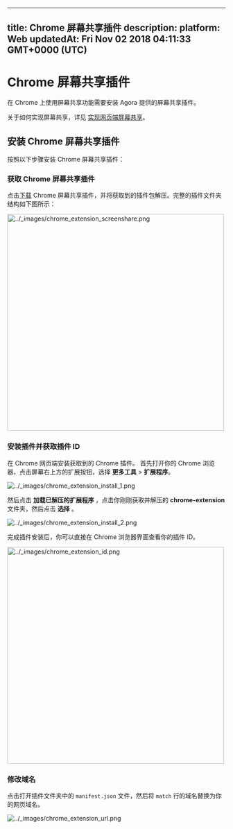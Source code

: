 
---
title: Chrome 屏幕共享插件
description: 
platform: Web
updatedAt: Fri Nov 02 2018 04:11:33 GMT+0000 (UTC)
---
# Chrome 屏幕共享插件
在 Chrome 上使用屏幕共享功能需要安装 Agora 提供的屏幕共享插件。

关于如何实现屏幕共享，详见 [实现网页端屏幕共享](../../cn/Quickstart%20Guide/screensharing_web.md)。

## 安装 Chrome 屏幕共享插件

按照以下步骤安装 Chrome 屏幕共享插件：

### 获取 Chrome 屏幕共享插件

点击[下载](http://download.agora.io/sdk/release/chrome-extension.zip) Chrome 屏幕共享插件，并将获取到的插件包解压。完整的插件文件夹结构如下图所示：

<img alt="../_images/chrome_extension_screenshare.png" src="https://web-cdn.agora.io/docs-files/cn/chrome_extension_screenshare.png" style="width:500px"/>


### 安装插件并获取插件 ID

在 Chrome 网页端安装获取到的 Chrome 插件。 首先打开你的 Chrome 浏览器，点击屏幕右上方的扩展按钮，选择 **更多工具** \> **扩展程序**。

<img alt="../_images/chrome_extension_install_1.png" src="https://web-cdn.agora.io/docs-files/cn/chrome_extension_install_1.png" />


然后点击 **加载已解压的扩展程序** ，点击你刚刚获取并解压的 **chrome-extension** 文件夹，然后点击 **选择** 。

<img alt="../_images/chrome_extension_install_2.png" src="https://web-cdn.agora.io/docs-files/cn/chrome_extension_install_2.png" />


完成插件安装后，你可以直接在 Chrome 浏览器界面查看你的插件 ID。

<img alt="../_images/chrome_extension_id.png" src="https://web-cdn.agora.io/docs-files/cn/chrome_extension_id.png" style="width: 500px;"/>


### 修改域名

点击打开插件文件夹中的 `manifest.json` 文件，然后将 `match` 行的域名替换为你的网页域名。

<img alt="../_images/chrome_extension_url.png" src="https://web-cdn.agora.io/docs-files/cn/chrome_extension_url.png" />




